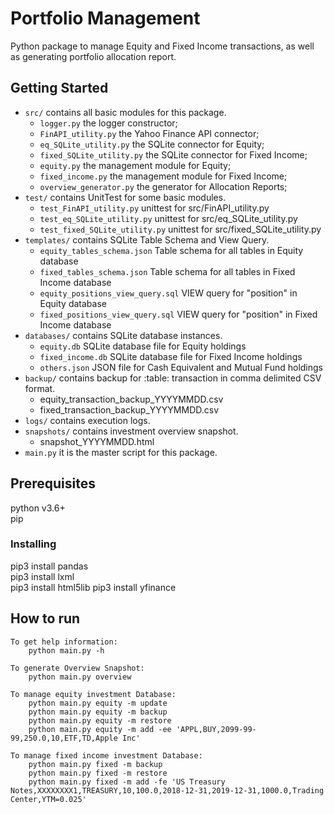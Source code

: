 # Portfolio Management

Python package to manage Equity and Fixed Income transactions, as well as generating portfolio allocation report.

## Getting Started

* `src/` contains all basic modules for this package.
	* `logger.py` the logger constructor;
	* `FinAPI_utility.py` the Yahoo Finance API connector;
	* `eq_SQLite_utility.py` the SQLite connector for Equity;
	* `fixed_SQLite_utility.py`  the SQLite connector for Fixed Income;
	* `equity.py` the management module for Equity;
	* `fixed_income.py` the management module for Fixed Income;
	* `overview_generator.py` the generator for Allocation Reports;
* `test/` contains UnitTest for some basic modules.
	* `test_FinAPI_utility.py` unittest for src/FinAPI_utility.py
	* `test_eq_SQLite_utility.py` unittest for src/eq_SQLite_utility.py
	* `test_fixed_SQLite_utility.py` unittest for src/fixed_SQLite_utility.py
* `templates/` contains SQLite Table Schema and View Query.
	* `equity_tables_schema.json` Table schema for all tables in Equity database
	* `fixed_tables_schema.json` Table schema for all tables in Fixed Income database
	* `equity_positions_view_query.sql` VIEW query for "position" in Equity database 
	* `fixed_positions_view_query.sql` VIEW query for "position" in Fixed Income database
* `databases/` contains SQLite database instances.
	* `equity.db` SQLite database file for Equity holdings
	* `fixed_income.db` SQLite database file for Fixed Income holdings
	* `others.json` JSON file for Cash Equivalent and Mutual Fund holdings
* `backup/` contains backup for :table: transaction in comma delimited CSV format.
	* equity_transaction_backup_YYYYMMDD.csv
	* fixed_transaction_backup_YYYYMMDD.csv
* `logs/` contains execution logs.
* `snapshots/` contains investment overview snapshot.
	* snapshot_YYYYMMDD.html
* `main.py` it is the master script for this package.


## Prerequisites

python v3.6+  
pip

### Installing

pip3 install pandas  
pip3 install lxml  
pip3 install html5lib
pip3 install yfinance


## How to run

    To get help information:
        python main.py -h

    To generate Overview Snapshot:
        python main.py overview

    To manage equity investment Database:
        python main.py equity -m update
        python main.py equity -m backup
        python main.py equity -m restore
        python main.py equity -m add -ee 'APPL,BUY,2099-99-99,250.0,10,ETF,TD,Apple Inc'

    To manage fixed income investment Database:
        python main.py fixed -m backup
        python main.py fixed -m restore
        python main.py fixed -m add -fe 'US Treasury Notes,XXXXXXXX1,TREASURY,10,100.0,2018-12-31,2019-12-31,1000.0,Trading Center,YTM=0.025'
     
